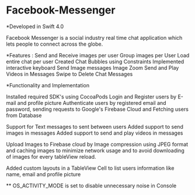 # Facebook-Messenger

*Developed in Swift 4.0

Facebook Messenger is a social industry real time chat application which lets people to connect across the globe.

*Features :
Send and Receive images per user
Group images per User
Load entire chat per user
Created Chat Bubbles using Constraints
Implemented interactive keyboard
Send Image messages
Image Zoom
Send and Play Videos in Messages
Swipe to Delete Chat Messages

*Functionality and Implementation

Installed required SDK's using CocoaPods
Login and Register users by E-mail and profile picture
Authenticate users by registered email and password, sending requests to Google's Firebase 
Cloud and Fetching users from Database

Support for Text messages to sent between users
Added support  to send images in messages
Added support to send and play videos in messages

Upload Images to Firebase cloud by Image compression using JPEG format and caching images to minimize network usage and to avoid downloading of images for every tableView 
reload.

Added custom layouts in a TableView Cell to list users information like name, email and profile picture

** OS_ACTIVITY_MODE is set to disable unnecessary noise in Console


